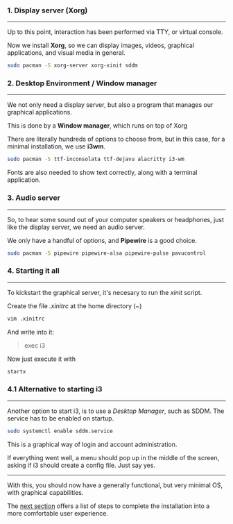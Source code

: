 ### 1. Display server (Xorg)
---

Up to this point, interaction has been performed via TTY, or virtual console.

Now we install **Xorg**, so we can display images, videos, graphical applications, and visual media in general.

```sh
sudo pacman -S xorg-server xorg-xinit sddm
```

### 2. Desktop Environment / Window manager
---

We not only need a display server, but also a program that manages our graphical applications.

This is done by a **Window manager**, which runs on top of Xorg

There are literally hundreds of options to choose from, but in this case, for a minimal installation, we use **i3wm**.

```sh
sudo pacman -S ttf-inconsolata ttf-dejavu alacritty i3-wm
```

Fonts are also needed to show text correctly, along with a terminal application.

### 3. Audio server
---

So, to hear some sound out of your computer speakers or headphones, just like the display server, we need an audio server.

We only have a handful of options, and **Pipewire** is a good choice.

```sh
sudo pacman -S pipewire pipewire-alsa pipewire-pulse pavucontrol
```

### 4. Starting it all
---

To kickstart the graphical server, it's necesary to run the *xinit* script.

Create the file *.xinitrc* at the home directory (~)

```sh
vim .xinitrc
```

And write into it:

> exec i3

Now just execute it with

```sh
startx
```

### 4.1 Alternative to starting i3
---

Another option to start i3, is to use a *Desktop Manager*, such as SDDM. The service has to be enabled on startup.

```sh
sudo systemctl enable sddm.service
```

This is a graphical way of login and account administration.


If everything went well, a menu should pop up in the middle of the screen, asking if i3 should create a config file. Just say yes.

---

With this, you should now have a generally functional, but very minimal OS, with graphical capabilities.

The [next section](configuration.md) offers a list of steps to complete the installation into a more comfortable user experience.